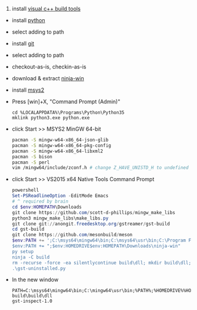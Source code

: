 1. install [visual c++ build tools](https://www.visualstudio.com/downloads/#microsoft-visual-c-build-tools-2015-update-3)
* install [python](https://www.python.org/ftp/python/3.5.2/python-3.5.2-amd64.exe)
 * select adding to path
* install [git](https://github.com/git-for-windows/git/releases/download/v2.10.2.windows.1/Git-2.10.2-64-bit.exe)
 * select adding to path
 * checkout-as-is, checkin-as-is
* download & extract [ninja-win](https://github.com/ninja-build/ninja/releases/download/v1.7.2/ninja-win.zip)
* install [msys2](http://repo.msys2.org/distrib/x86_64/msys2-x86_64-20161025.exe)
* Press \[win\]+X, "Command Prompt (Admin)"

  ```dos
  cd %LOCALAPPDATA%\Programs\Python\Python35
  mklink python3.exe python.exe
  ```
* click Start >> MSYS2 MinGW 64-bit

  ```bash
  pacman -S mingw-w64-x86_64-json-glib
  pacman -S mingw-w64-x86_64-pkg-config
  pacman -S mingw-w64-x86_64-libxml2
  pacman -S bison
  pacman -S perl
  vim /mingw64/include/zconf.h # change Z_HAVE_UNISTD_H to undefined
  ```
* click Start >> VS2015 x64 Native Tools Command Prompt

  ```powershell
  powershell
  Set-PSReadlineOption -EditMode Emacs
  # ^ required by brain
  cd $env:HOMEPATH\Downloads
  git clone https://github.com/scott-d-phillips/mingw_make_libs
  python3 mingw_make_libs\make_libs.py
  git clone git://anongit.freedesktop.org/gstreamer/gst-build
  cd gst-build
  git clone https://github.com/mesonbuild/meson
  $env:PATH += ';C:\msys64\mingw64\bin;C:\msys64\usr\bin;C:\Program Files (x86)\Windows Kits\10\bin\x64\ucrt`
  $env:PATH += ";$env:HOMEDRIVE$env:HOMEPATH\Downloads\ninja-win"
  py setup
  ninja -C build
  rm -recurse -force -ea silentlycontinue build\dll; mkdir build\dll; ls build -filter *.dll -recurse | %{join-path -path $_.directory -childpath $_.name} | cp -destination build\dll
  .\gst-uninstalled.py
  ```
* In the new window

  ```dos
  PATH=C:\msys64\mingw64\bin;C:\mingw64\usr\bin;%PATH%;%HOMEDRIVE%%HOMEPATH%\Downloads\gst-build\build\dll
  gst-inspect-1.0
  ```
